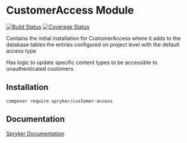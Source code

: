 # CustomerAccess Module
[![Build Status](https://travis-ci.org/spryker/customer-access.svg)](https://travis-ci.org/spryker/customer-access)
[![Coverage Status](https://coveralls.io/repos/github/spryker/customer-access/badge.svg)](https://coveralls.io/github/spryker/customer-access)

Contains the initial installation for CustomerAccess where it adds to the database tables the entries configured on project level with the default access type

Has logic to update specific content types to be accessible to unauthenticated customers

## Installation

```
composer require spryker/customer-access
```

## Documentation

[Spryker Documentation](https://academy.spryker.com/developing_with_spryker/module_guide/modules.html)

